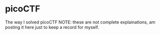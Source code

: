 # picoCTF
The way I solved picoCTF
NOTE: these are not complete explainations, am posting it here just to keep a record for myself.
